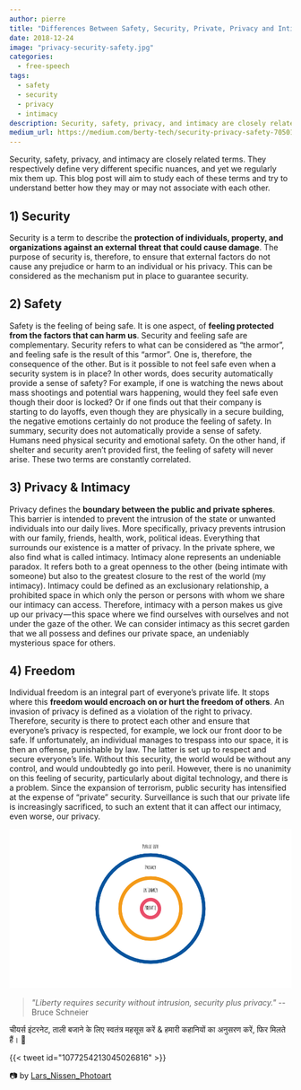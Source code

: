 ```yaml
---
author: pierre
title: "Differences Between Safety, Security, Private, Privacy and Intimacy"
date: 2018-12-24
image: "privacy-security-safety.jpg"
categories:
  - free-speech
tags:
  - safety
  - security
  - privacy
  - intimacy
description: Security, safety, privacy, and intimacy are closely related terms. They respectively define very different specific nuances, and yet we regularly mix them up. This blog post will aim to study each of these terms and try to understand better how they may or may not associate with each other.
medium_url: https://medium.com/berty-tech/security-privacy-safety-7050168d5453-d29fd57f5b20
---
```


Security, safety, privacy, and intimacy are closely related terms. They respectively define very different specific nuances, and yet we regularly mix them up. This blog post will aim to study each of these terms and try to understand better how they may or may not associate with each other.

## 1) Security
Security is a term to describe the **protection of individuals, property, and organizations against an external threat that could cause damage**. The purpose of security is, therefore, to ensure that external factors do not cause any prejudice or harm to an individual or his privacy. This can be considered as the mechanism put in place to guarantee security.

## 2) Safety
Safety is the feeling of being safe. It is one aspect, of **feeling protected from the factors that can harm us**. Security and feeling safe are complementary. Security refers to what can be considered as “the armor”, and feeling safe is the result of this “armor”. One is, therefore, the consequence of the other. But is it possible to not feel safe even when a security system is in place? In other words, does security automatically provide a sense of safety? For example, if one is watching the news about mass shootings and potential wars happening, would they feel safe even though their door is locked? Or if one finds out that their company is starting to do layoffs, even though they are physically in a secure building, the negative emotions certainly do not produce the feeling of safety. In summary, security does not automatically provide a sense of safety. Humans need physical security and emotional safety. On the other hand, if shelter and security aren’t provided first, the feeling of safety will never arise. These two terms are constantly correlated.

## 3) Privacy & Intimacy
Privacy defines the **boundary between the public and private spheres**. This barrier is intended to prevent the intrusion of the state or unwanted individuals into our daily lives. More specifically, privacy prevents intrusion with our family, friends, health, work, political ideas. Everything that surrounds our existence is a matter of privacy. In the private sphere, we also find what is called intimacy. Intimacy alone represents an undeniable paradox. It refers both to a great openness to the other (being intimate with someone) but also to the greatest closure to the rest of the world (my intimacy). Intimacy could be defined as an exclusionary relationship, a prohibited space in which only the person or persons with whom we share our intimacy can access. Therefore, intimacy with a person makes us give up our privacy — this space where we find ourselves with ourselves and not under the gaze of the other. We can consider intimacy as this secret garden that we all possess and defines our private space, an undeniably mysterious space for others.

## 4) Freedom
Individual freedom is an integral part of everyone’s private life. It stops where this **freedom would encroach on or hurt the freedom of others**. An invasion of privacy is defined as a violation of the right to privacy. Therefore, security is there to protect each other and ensure that everyone’s privacy is respected, for example, we lock our front door to be safe. If unfortunately, an individual manages to trespass into our space, it is then an offense, punishable by law. The latter is set up to respect and secure everyone’s life. Without this security, the world would be without any control, and would undoubtedly go into peril. However, there is no unanimity on this feeling of security, particularly about digital technology, and there is a problem. Since the expansion of terrorism, public security has intensified at the expense of “private” security. Surveillance is such that our private life is increasingly sacrificed, to such an extent that it can affect our intimacy, even worse, our privacy.

![](privacy-security-safety-2.png)

> _"Liberty requires security without intrusion, security plus privacy."_ --  Bruce Schneier

चीयर्स इंटरनेट, ताली बजाने के लिए स्वतंत्र महसूस करें & हमारी कहानियों का अनुसरण करें, फिर मिलते हैं। 🤫

{{< tweet id="1077254213045026816" >}}

&#x1F4F7; by [Lars_Nissen_Photoart](https://pixabay.com/fr/amour-rage-deuil-haine-%C3%A9vasion-2055960/)
